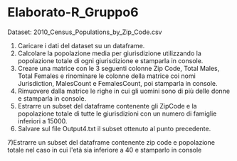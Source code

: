 # Elaborato-R_Gruppo6
Dataset: 2010_Census_Populations_by_Zip_Code.csv
1) Caricare i dati del dataset su un dataframe. 
2) Calcolare la popolazione media per giurisdizione utilizzando la popolazione totale di ogni giurisdizione e stamparla in console.
3) Creare una matrice con le 3 seguenti colonne Zip Code, Total Males, Total Females e rinominare le colonne della matrice coi nomi Jurisdiction, MalesCount e FemalesCount, poi stamparla in console.
4) Rimuovere dalla matrice le righe in cui gli uomini sono di più delle donne e stamparla in console.
5) Estrarre un subset del dataframe contenente gli ZipCode e la popolazione totale di tutte le giurisdizioni con un numero di famiglie inferiori a 15000.
6) Salvare sul file Output4.txt il subset ottenuto al punto precedente. 

7)Estrarre un subset del dataframe contenente zip code e popolazione totale nel caso in cui l'età sia inferiore a 40 e stamparlo in console
